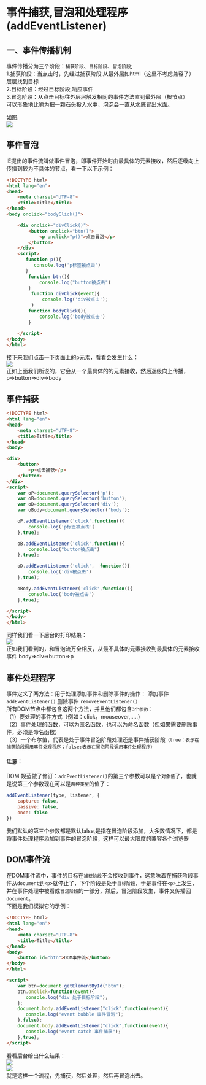 # 事件捕获,冒泡和处理程序(addEventListener)  
##  一、事件传播机制    
事件传播分为三个阶段：`捕获阶段`、`目标阶段`、`冒泡阶段`;    
1.捕获阶段：当点击时，先经过捕获阶段,从最外层如html（这里不考虑兼容了）层层找到目标     
2.目标阶段：经过目标阶段,响应事件    
3.冒泡阶段：从点击目标往外层层触发相同的事件方法直到最外层（根节点）      
可以形象地比喻为把一颗石头投入水中，泡泡会一直从水底冒出水面。     

如图:    
![](https://coding.net/u/lamber0808/p/Images/git/raw/master/1696ff80b8ff845c.png)       




## 事件冒泡   
IE提出的事件流叫做事件冒泡，即事件开始时由最具体的元素接收，然后逐级向上传播到较为不具体的节点，看一下以下示例：     
```html
<!DOCTYPE html>
<html lang="en">
<head>
    <meta charset="UTF-8">
    <title>Title</title>
</head>
<body onclick="bodyClick()">

    <div onclick="divClick()">
        <button onclick="btn()">
            <p onclick="p()">点击冒泡</p>
        </button>
    </div>
    <script>
       function p(){
          console.log('p标签被点击')
       }
        function btn(){
            console.log("button被点击")
        }
         function divClick(event){
             console.log('div被点击');
         }
        function bodyClick(){
            console.log('body被点击')
        }

    </script>
</body>
</html>
```      
接下来我们点击一下页面上的p元素，看看会发生什么：     
![](https://coding.net/u/lamber0808/p/Images/git/raw/master/1174211-20170928160211012-1462456610.png)      
正如上面我们所说的，它会从一个最具体的的元素接收，然后逐级向上传播， p=>button=>div=>body     
## 事件捕获    
```html
<!DOCTYPE html>
<html lang="en">
<head>
    <meta charset="UTF-8">
    <title>Title</title>
</head>
<body>

<div>
    <button>
        <p>点击捕获</p>
    </button>
</div>
<script>
    var oP=document.querySelector('p');
    var oB=document.querySelector('button');
    var oD=document.querySelector('div');
    var oBody=document.querySelector('body');

    oP.addEventListener('click',function(){
        console.log('p标签被点击')
    },true);

    oB.addEventListener('click',function(){
        console.log("button被点击")
    },true);

    oD.addEventListener('click',  function(){
        console.log('div被点击')
    },true);

    oBody.addEventListener('click',function(){
        console.log('body被点击')
    },true);

</script>
</body>
</html>
```    
同样我们看一下后台的打印结果：     
![](https://coding.net/u/lamber0808/p/Images/git/raw/master/1174211-20170928165627934-76175539.png)     
正如我们看到的，和冒泡流万全相反，从最不具体的元素接收到最具体的元素接收事件  body=>div=>button=>p     
    
## 事件处理程序    
事件定义了两方法：用于处理添加事件和删除事件的操作： 添加事件 `addEventListener()`     删除事件  `removeEventListener()`     
所有DOM节点中都包含这两个方法，并且他们都包含`3个参数`：      
（1）要处理的事件方式（例如：click，mouseover,.....）          
（2）事件处理的函数，可以为匿名函数，也可以为命名函数（但如果需要删除事件，必须是命名函数）    
（3）一个布尔值，代表是处于事件冒泡阶段处理还是事件捕获阶段`（true：表示在捕获阶段调用事件处理程序；false:表示在冒泡阶段调用事件处理程序）`   

#### 注意：
DOM 规范做了修订：`addEventListener()`的第三个参数可以是个`对象值`了，也就是说第三个参数现在可以是`两种类型`的值了：     
```javascript
addEventListener(type, listener, {
    capture: false,
    passive: false,
    once: false
})
```

我们默认的第三个参数都是默认false,是指在冒泡阶段添加，大多数情况下，都是将事件处理程序添加到事件的冒泡阶段，这样可以最大限度的兼容各个浏览器


## DOM事件流   
在DOM事件流中，事件的目标在`捕获阶段`不会接收到事件，这意味着在捕获阶段事件从`document`到`<p>`就停止了，下个阶段是处于`目标阶段`，于是事件在`<p>`上发生，并在事件处理中被看成`冒泡阶段`的一部分，然后，冒泡阶段发生，事件又传播回`document`。        
下面是我们模拟它的示例：   
```html
<!DOCTYPE html>
<html lang="en">
<head>
    <meta charset="UTF-8">
    <title>Title</title>
</head>
<body>
    <button id="btn">DOM事件流</button>
</body>
</html>

<script>
    var btn=document.getElementById("btn");
    btn.onclick=function(event){
       console.log("div 处于目标阶段");
    };
    document.body.addEventListener("click",function(event){
       console.log("event bubble 事件冒泡");
    },false);
    document.body.addEventListener("click",function(event){
       console.log("event catch 事件捕获");
    },true);
</script>
```    
看看后台给出什么结果：    
![](https://coding.net/u/lamber0808/p/Images/git/raw/master/1174211-20170928182656872-279020306.png)    
![](https://coding.net/u/lamber0808/p/Images/git/raw/master/1174211-20171201225153933-1205737719.png)     
就是这样一个流程，先捕获，然后处理，然后再冒泡出去。


